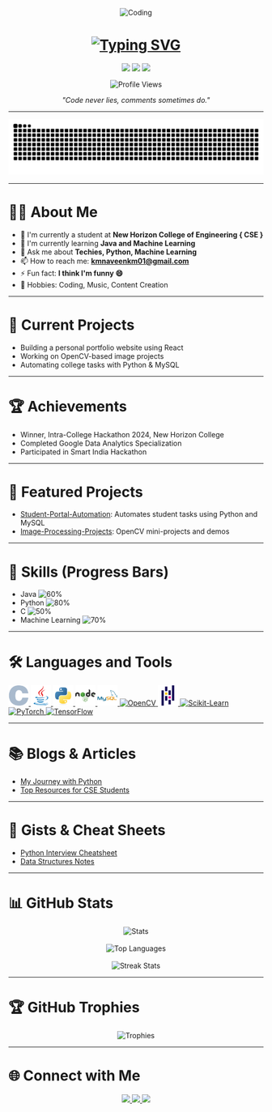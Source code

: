 <!-- Coding GIF at the Top -->
<p align="center">
  <img src="https://media2.giphy.com/media/v1.Y2lkPTc5MGI3NjExZXhrcXd6amp2N2RxNWlkN3lxOG4zbGZsMzJ2ZnowbWM3dWdqd3d6NCZlcD12MV9pbnRlcm5hbF9naWZfYnlfaWQmY3Q9Zw/RbDKaczqWovIugyJmW/giphy.gif" width="300px" alt="Coding">
</p>

<!-- Animated Typing Effect -->
<h1 align="center">
  <a href="https://git.io/typing-svg">
    <img src="https://readme-typing-svg.herokuapp.com?font=Fira+Code&size=24&pause=1000&color=F70000&center=true&vCenter=true&width=435&lines=Hi%2C+I'm+Naveen+Kumar+K+M;A+Passionate+Developer+from+India" alt="Typing SVG" />
  </a>
</h1>

<!-- Badges -->
<p align="center">
  <img src="https://img.shields.io/badge/Java-ED8B00?style=for-the-badge&logo=java&logoColor=white" />
  <img src="https://img.shields.io/badge/Python-3776AB?style=for-the-badge&logo=python&logoColor=white" />
  <img src="https://img.shields.io/badge/Student-New%20Horizon%20College-blue?style=for-the-badge" />
</p>

<!-- Profile Views Badge -->
<p align="center"> 
  <img src="https://komarev.com/ghpvc/?username=naveenkm07&label=Visitors&color=brightgreen&style=flat&logo=github" alt="Profile Views" /> 
</p>

<!-- Developer Quote -->
<p align="center"><i>"Code never lies, comments sometimes do."</i></p>

---

<!-- 🐍 Contribution Snake Animation -->
<p align="center">
  <img src="https://raw.githubusercontent.com/naveenkm07/naveenkm07/output/github-contribution-grid-snake.svg" alt="Contribution Snake Animation">
</p>

---

# 👨‍💻 About Me

- 🔭 I'm currently a student at **New Horizon College of Engineering { CSE }**  
- 🌱 I'm currently learning **Java and Machine Learning**
- 💬 Ask me about **Techies, Python, Machine Learning**
- 📫 How to reach me: **kmnaveenkm01@gmail.com**
- ⚡ Fun fact: **I think I'm funny 😄**
- 🎸 Hobbies: Coding, Music, Content Creation

---

# 🚀 Current Projects

- Building a personal portfolio website using React
- Working on OpenCV-based image projects
- Automating college tasks with Python & MySQL

---

# 🏆 Achievements

- Winner, Intra-College Hackathon 2024, New Horizon College
- Completed Google Data Analytics Specialization
- Participated in Smart India Hackathon

---

# 📂 Featured Projects

- [Student-Portal-Automation](https://github.com/naveenkm07/student-portal-automation): Automates student tasks using Python and MySQL
- [Image-Processing-Projects](https://github.com/naveenkm07/image-processing): OpenCV mini-projects and demos

---

# 🧠 Skills (Progress Bars)

- Java ![60%](https://progress-bar.dev/60/)
- Python ![80%](https://progress-bar.dev/80/)
- C ![50%](https://progress-bar.dev/50/)
- Machine Learning ![70%](https://progress-bar.dev/70/)

---

# 🛠️ Languages and Tools

<p align="left"> 
  <a href="https://www.cprogramming.com/" target="_blank">
    <img src="https://raw.githubusercontent.com/devicons/devicon/master/icons/c/c-original.svg" alt="C" width="40" height="40"/> 
  </a> 
  <a href="https://www.java.com" target="_blank">
    <img src="https://raw.githubusercontent.com/devicons/devicon/master/icons/java/java-original.svg" alt="Java" width="40" height="40"/> 
  </a> 
  <a href="https://www.python.org" target="_blank">
    <img src="https://raw.githubusercontent.com/devicons/devicon/master/icons/python/python-original.svg" alt="Python" width="40" height="40"/> 
  </a> 
  <a href="https://nodejs.org" target="_blank">
    <img src="https://raw.githubusercontent.com/devicons/devicon/master/icons/nodejs/nodejs-original-wordmark.svg" alt="NodeJS" width="40" height="40"/> 
  </a> 
  <a href="https://www.mysql.com/" target="_blank">
    <img src="https://raw.githubusercontent.com/devicons/devicon/master/icons/mysql/mysql-original-wordmark.svg" alt="MySQL" width="40" height="40"/> 
  </a> 
  <a href="https://opencv.org/" target="_blank">
    <img src="https://www.vectorlogo.zone/logos/opencv/opencv-icon.svg" alt="OpenCV" width="40" height="40"/> 
  </a> 
  <a href="https://pandas.pydata.org/" target="_blank">
    <img src="https://raw.githubusercontent.com/devicons/devicon/master/icons/pandas/pandas-original.svg" alt="Pandas" width="40" height="40"/> 
  </a> 
  <a href="https://scikit-learn.org/" target="_blank">
    <img src="https://upload.wikimedia.org/wikipedia/commons/0/05/Scikit_learn_logo_small.svg" alt="Scikit-Learn" width="40" height="40"/> 
  </a> 
  <a href="https://pytorch.org/" target="_blank">
    <img src="https://www.vectorlogo.zone/logos/pytorch/pytorch-icon.svg" alt="PyTorch" width="40" height="40"/> 
  </a> 
  <a href="https://www.tensorflow.org" target="_blank">
    <img src="https://www.vectorlogo.zone/logos/tensorflow/tensorflow-icon.svg" alt="TensorFlow" width="40" height="40"/> 
  </a> 
</p>

---

# 📚 Blogs & Articles

- [My Journey with Python](https://medium.com/@kmnaveenkm01/my-journey-with-python-1a2b3c)
- [Top Resources for CSE Students](https://dev.to/naveenkm07/top-cse-resources)

---

# 📝 Gists & Cheat Sheets

- [Python Interview Cheatsheet](https://gist.github.com/naveenkm07/python-interview-cheatsheet)
- [Data Structures Notes](https://gist.github.com/naveenkm07/data-structures-notes)

---

# 📊 GitHub Stats

<p align="center">
  <img src="https://github-readme-stats.vercel.app/api?username=naveenkm07&show_icons=true&locale=en&theme=radical" alt="Stats" />
  <br><br>
  <img src="https://github-readme-stats.vercel.app/api/top-langs?username=naveenkm07&show_icons=true&locale=en&layout=compact&theme=radical" alt="Top Languages" />
  <br><br>
  <img src="https://github-readme-streak-stats.herokuapp.com/?user=naveenkm07&theme=radical" alt="Streak Stats" />
</p>

---

# 🏆 GitHub Trophies

<p align="center">
  <img src="https://github-profile-trophy.vercel.app/?username=naveenkm07&theme=radical&no-frame=true&no-bg=true&margin-w=4" alt="Trophies" />
</p>

---

# 🌐 Connect with Me

<p align="center">
  <a href="https://instagram.com/naveenkm07" target="blank">
    <img src="https://img.shields.io/badge/Instagram-E4405F?style=for-the-badge&logo=instagram&logoColor=white" />
  </a>
  <a href="https://www.youtube.com/@naveentechie" target="blank">
    <img src="https://img.shields.io/badge/YouTube-FF0000?style=for-the-badge&logo=youtube&logoColor=white" />
  </a>
  <a href="https://leetcode.com/naveenkm07" target="blank">
    <img src="https://img.shields.io/badge/LeetCode-FFA116?style=for-the-badge&logo=leetcode&logoColor=black" />
  </a>
</p>
